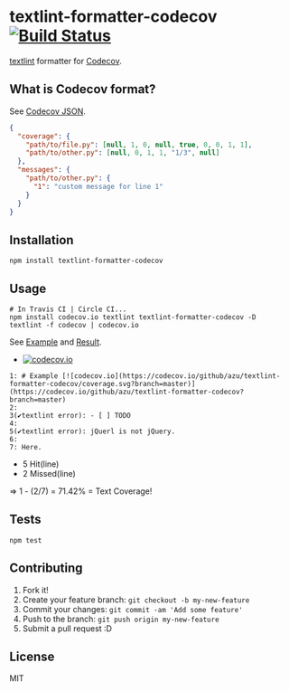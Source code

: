 # textlint-formatter-codecov [![Build Status](https://travis-ci.org/azu/textlint-formatter-codecov.svg?branch=master)](https://travis-ci.org/azu/textlint-formatter-codecov)

[textlint](https://github.com/textlint/textlint "textlint") formatter for [Codecov](https://codecov.io/ "Codecov - Code Coverage").

## What is Codecov format?

See [Codecov JSON](https://gist.github.com/codecov-io/96e1addb96856a9034c2 "Codecov JSON example").

```json
{
  "coverage": {
    "path/to/file.py": [null, 1, 0, null, true, 0, 0, 1, 1],
    "path/to/other.py": [null, 0, 1, 1, "1/3", null]
  },
  "messages": {
    "path/to/other.py": {
      "1": "custom message for line 1"
    }
  }
}
```

## Installation

    npm install textlint-formatter-codecov

## Usage

    # In Travis CI | Circle CI...
    npm install codecov.io textlint textlint-formatter-codecov -D
    textlint -f codecov | codecov.io

See [Example](example/) and [Result](https://codecov.io/github/azu/textlint-formatter-codecov).

- [![codecov.io](https://codecov.io/github/azu/textlint-formatter-codecov/coverage.svg?branch=master)](https://codecov.io/github/azu/textlint-formatter-codecov?branch=master)

```
1: # Example [![codecov.io](https://codecov.io/github/azu/textlint-formatter-codecov/coverage.svg?branch=master)](https://codecov.io/github/azu/textlint-formatter-codecov?branch=master)
2: 
3(✔textlint error): - [ ] TODO 
4:
5(✔textlint error): jQuerl is not jQuery.
6: 
7: Here.
```

- 5 Hit(line)
- 2 Missed(line)

=> 1 - (2/7) = 71.42% = Text Coverage!

## Tests

    npm test

## Contributing

1. Fork it!
2. Create your feature branch: `git checkout -b my-new-feature`
3. Commit your changes: `git commit -am 'Add some feature'`
4. Push to the branch: `git push origin my-new-feature`
5. Submit a pull request :D

## License

MIT

